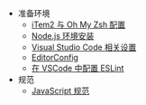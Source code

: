 * 准备环境
  * [iTem2 与 Oh My Zsh 配置](environment/item2)
  * [Node.js 环境安装](environment/node)
  * [Visual Studio Code 相关设置](environment/vscode)
  * [EditorConfig](environment/editor-config)
  * [在 VSCode 中配置 ESLint](environment/vscode-eslint)
* 规范
  * [JavaScript 规范](guide/javascript)
